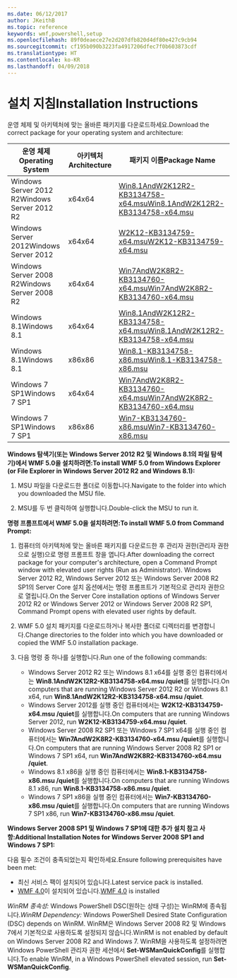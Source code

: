 ```yaml
---
ms.date: 06/12/2017
author: JKeithB
ms.topic: reference
keywords: wmf,powershell,setup
ms.openlocfilehash: 89f0deaece27e2d207dfb820d4df80e427c9cb94
ms.sourcegitcommit: cf195b090b3223fa4917206dfec7f0b603873cdf
ms.translationtype: HT
ms.contentlocale: ko-KR
ms.lasthandoff: 04/09/2018
---
```

# <a name="installation-instructions"></a><span data-ttu-id="b3ab6-102">설치 지침</span><span class="sxs-lookup"><span data-stu-id="b3ab6-102">Installation Instructions</span></span>

<span data-ttu-id="b3ab6-103">운영 체제 및 아키텍처에 맞는 올바른 패키지를 다운로드하세요.</span><span class="sxs-lookup"><span data-stu-id="b3ab6-103">Download the correct package for your operating system and architecture:</span></span>

| <span data-ttu-id="b3ab6-104">운영 체제</span><span class="sxs-lookup"><span data-stu-id="b3ab6-104">Operating System</span></span>       | <span data-ttu-id="b3ab6-105">아키텍처</span><span class="sxs-lookup"><span data-stu-id="b3ab6-105">Architecture</span></span> | <span data-ttu-id="b3ab6-106">패키지 이름</span><span class="sxs-lookup"><span data-stu-id="b3ab6-106">Package Name</span></span>              |
|------------------------|--------------|---------------------------|
| <span data-ttu-id="b3ab6-107">Windows Server 2012 R2</span><span class="sxs-lookup"><span data-stu-id="b3ab6-107">Windows Server 2012 R2</span></span> | <span data-ttu-id="b3ab6-108">x64</span><span class="sxs-lookup"><span data-stu-id="b3ab6-108">x64</span></span>      | [<span data-ttu-id="b3ab6-109">Win8.1AndW2K12R2-KB3134758-x64.msu</span><span class="sxs-lookup"><span data-stu-id="b3ab6-109">Win8.1AndW2K12R2-KB3134758-x64.msu</span></span>](http://go.microsoft.com/fwlink/?LinkId=717507) |
| <span data-ttu-id="b3ab6-110">Windows Server 2012</span><span class="sxs-lookup"><span data-stu-id="b3ab6-110">Windows Server 2012</span></span>    | <span data-ttu-id="b3ab6-111">x64</span><span class="sxs-lookup"><span data-stu-id="b3ab6-111">x64</span></span>      | [<span data-ttu-id="b3ab6-112">W2K12-KB3134759-x64.msu</span><span class="sxs-lookup"><span data-stu-id="b3ab6-112">W2K12-KB3134759-x64.msu</span></span>](http://go.microsoft.com/fwlink/?LinkId=717506) |
| <span data-ttu-id="b3ab6-113">Windows Server 2008 R2</span><span class="sxs-lookup"><span data-stu-id="b3ab6-113">Windows Server 2008 R2</span></span> | <span data-ttu-id="b3ab6-114">x64</span><span class="sxs-lookup"><span data-stu-id="b3ab6-114">x64</span></span>      | [<span data-ttu-id="b3ab6-115">Win7AndW2K8R2-KB3134760-x64.msu</span><span class="sxs-lookup"><span data-stu-id="b3ab6-115">Win7AndW2K8R2-KB3134760-x64.msu</span></span>](http://go.microsoft.com/fwlink/?LinkId=717504) |
| <span data-ttu-id="b3ab6-116">Windows 8.1</span><span class="sxs-lookup"><span data-stu-id="b3ab6-116">Windows 8.1</span></span>            | <span data-ttu-id="b3ab6-117">x64</span><span class="sxs-lookup"><span data-stu-id="b3ab6-117">x64</span></span>          | [<span data-ttu-id="b3ab6-118">Win8.1AndW2K12R2-KB3134758-x64.msu</span><span class="sxs-lookup"><span data-stu-id="b3ab6-118">Win8.1AndW2K12R2-KB3134758-x64.msu</span></span>](http://go.microsoft.com/fwlink/?LinkId=717507) |
| <span data-ttu-id="b3ab6-119">Windows 8.1</span><span class="sxs-lookup"><span data-stu-id="b3ab6-119">Windows 8.1</span></span>            | <span data-ttu-id="b3ab6-120">x86</span><span class="sxs-lookup"><span data-stu-id="b3ab6-120">x86</span></span>          | [<span data-ttu-id="b3ab6-121">Win8.1-KB3134758-x86.msu</span><span class="sxs-lookup"><span data-stu-id="b3ab6-121">Win8.1-KB3134758-x86.msu</span></span>](http://go.microsoft.com/fwlink/?LinkID=717963) |
| <span data-ttu-id="b3ab6-122">Windows 7 SP1</span><span class="sxs-lookup"><span data-stu-id="b3ab6-122">Windows 7 SP1</span></span>          | <span data-ttu-id="b3ab6-123">x64</span><span class="sxs-lookup"><span data-stu-id="b3ab6-123">x64</span></span>          | [<span data-ttu-id="b3ab6-124">Win7AndW2K8R2-KB3134760-x64.msu</span><span class="sxs-lookup"><span data-stu-id="b3ab6-124">Win7AndW2K8R2-KB3134760-x64.msu</span></span>](http://go.microsoft.com/fwlink/?LinkId=717504) |
| <span data-ttu-id="b3ab6-125">Windows 7 SP1</span><span class="sxs-lookup"><span data-stu-id="b3ab6-125">Windows 7 SP1</span></span>          | <span data-ttu-id="b3ab6-126">x86</span><span class="sxs-lookup"><span data-stu-id="b3ab6-126">x86</span></span>          | [<span data-ttu-id="b3ab6-127">Win7-KB3134760-x86.msu</span><span class="sxs-lookup"><span data-stu-id="b3ab6-127">Win7-KB3134760-x86.msu</span></span>](http://go.microsoft.com/fwlink/?LinkID=717962) |


<span data-ttu-id="b3ab6-128">**Windows 탐색기(또는 Windows Server 2012 R2 및 Windows 8.1의 파일 탐색기)에서 WMF 5.0을 설치하려면:**</span><span class="sxs-lookup"><span data-stu-id="b3ab6-128">**To install WMF 5.0 from Windows Explorer (or File Explorer in Windows Server 2012 R2 and Windows 8.1):**</span></span>

1. <span data-ttu-id="b3ab6-129">MSU 파일을 다운로드한 폴더로 이동합니다.</span><span class="sxs-lookup"><span data-stu-id="b3ab6-129">Navigate to the folder into which you downloaded the MSU file.</span></span>

2. <span data-ttu-id="b3ab6-130">MSU를 두 번 클릭하여 실행합니다.</span><span class="sxs-lookup"><span data-stu-id="b3ab6-130">Double-click the MSU to run it.</span></span>

<span data-ttu-id="b3ab6-131">**명령 프롬프트에서 WMF 5.0을 설치하려면:**</span><span class="sxs-lookup"><span data-stu-id="b3ab6-131">**To install WMF 5.0 from Command Prompt:**</span></span>

1. <span data-ttu-id="b3ab6-132">컴퓨터의 아키텍처에 맞는 올바른 패키지를 다운로드한 후 관리자 권한(관리자 권한으로 실행)으로 명령 프롬프트 창을 엽니다.</span><span class="sxs-lookup"><span data-stu-id="b3ab6-132">After downloading the correct package for your computer's architecture, open a Command Prompt window with elevated user rights (Run as Administrator).</span></span> <span data-ttu-id="b3ab6-133">Windows Server 2012 R2, Windows Server 2012 또는 Windows Server 2008 R2 SP1의 Server Core 설치 옵션에서는 명령 프롬프트가 기본적으로 관리자 권한으로 열립니다.</span><span class="sxs-lookup"><span data-stu-id="b3ab6-133">On the Server Core installation options of Windows Server 2012 R2 or Windows Server 2012 or Windows Server 2008 R2 SP1, Command Prompt opens with elevated user rights by default.</span></span>

2. <span data-ttu-id="b3ab6-134">WMF 5.0 설치 패키지를 다운로드하거나 복사한 폴더로 디렉터리를 변경합니다.</span><span class="sxs-lookup"><span data-stu-id="b3ab6-134">Change directories to the folder into which you have downloaded or copied the WMF 5.0 installation package.</span></span>

3. <span data-ttu-id="b3ab6-135">다음 명령 중 하나를 실행합니다.</span><span class="sxs-lookup"><span data-stu-id="b3ab6-135">Run one of the following commands:</span></span>
    - <span data-ttu-id="b3ab6-136">Windows Server 2012 R2 또는 Windows 8.1 x64를 실행 중인 컴퓨터에서는 **Win8.1AndW2K12R2-KB3134758-x64.msu /quiet**를 실행합니다.</span><span class="sxs-lookup"><span data-stu-id="b3ab6-136">On computers that are running Windows Server 2012 R2 or Windows 8.1 x64, run **Win8.1AndW2K12R2-KB3134758-x64.msu /quiet**.</span></span>
    - <span data-ttu-id="b3ab6-137">Windows Server 2012를 실행 중인 컴퓨터에서는 **W2K12-KB3134759-x64.msu /quiet**를 실행합니다.</span><span class="sxs-lookup"><span data-stu-id="b3ab6-137">On computers that are running Windows Server 2012, run **W2K12-KB3134759-x64.msu /quiet**.</span></span>
    - <span data-ttu-id="b3ab6-138">Windows Server 2008 R2 SP1 또는 Windows 7 SP1 x64를 실행 중인 컴퓨터에서는 **Win7AndW2K8R2-KB3134760-x64.msu /quiet**를 실행합니다.</span><span class="sxs-lookup"><span data-stu-id="b3ab6-138">On computers that are running Windows Server 2008 R2 SP1 or Windows 7 SP1 x64, run **Win7AndW2K8R2-KB3134760-x64.msu /quiet**.</span></span>
    - <span data-ttu-id="b3ab6-139">Windows 8.1 x86을 실행 중인 컴퓨터에서는 **Win8.1-KB3134758-x86.msu /quiet**를 실행합니다.</span><span class="sxs-lookup"><span data-stu-id="b3ab6-139">On computers that are running Windows 8.1 x86, run **Win8.1-KB3134758-x86.msu /quiet**.</span></span>
    - <span data-ttu-id="b3ab6-140">Windows 7 SP1 x86을 실행 중인 컴퓨터에서는 **Win7-KB3134760-x86.msu /quiet**를 실행합니다.</span><span class="sxs-lookup"><span data-stu-id="b3ab6-140">On computers that are running Windows 7 SP1 x86, run **Win7-KB3134760-x86.msu /quiet**.</span></span>

<span data-ttu-id="b3ab6-141">**Windows Server 2008 SP1 및 Windows 7 SP1에 대한 추가 설치 참고 사항:**</span><span class="sxs-lookup"><span data-stu-id="b3ab6-141">**Additional Installation Notes for Windows Server 2008 SP1 and Windows 7 SP1:**</span></span>

<span data-ttu-id="b3ab6-142">다음 필수 조건이 충족되었는지 확인하세요.</span><span class="sxs-lookup"><span data-stu-id="b3ab6-142">Ensure following prerequisites have been met:</span></span>
- <span data-ttu-id="b3ab6-143">최신 서비스 팩이 설치되어 있습니다.</span><span class="sxs-lookup"><span data-stu-id="b3ab6-143">Latest service pack is installed.</span></span>
- <span data-ttu-id="b3ab6-144">[WMF 4.0](http://www.microsoft.com/en-us/download/details.aspx?id=40855)이 설치되어 있습니다.</span><span class="sxs-lookup"><span data-stu-id="b3ab6-144">[WMF 4.0](http://www.microsoft.com/en-us/download/details.aspx?id=40855) is installed</span></span>

<span data-ttu-id="b3ab6-145">*WinRM 종속성:* Windows PowerShell DSC(원하는 상태 구성)는 WinRM에 종속됩니다.</span><span class="sxs-lookup"><span data-stu-id="b3ab6-145">*WinRM Dependency:* Windows PowerShell Desired State Configuration (DSC) depends on WinRM.</span></span> <span data-ttu-id="b3ab6-146">WinRM은 Windows Server 2008 R2 및 Windows 7에서 기본적으로 사용하도록 설정되지 않습니다.</span><span class="sxs-lookup"><span data-stu-id="b3ab6-146">WinRM is not enabled by default on Windows Server 2008 R2 and Windows 7.</span></span> <span data-ttu-id="b3ab6-147">WinRM을 사용하도록 설정하려면 Windows PowerShell 관리자 권한 세션에서 **Set-WSManQuickConfig**를 실행합니다.</span><span class="sxs-lookup"><span data-stu-id="b3ab6-147">To enable WinRM, in a Windows PowerShell elevated session, run **Set-WSManQuickConfig**.</span></span>